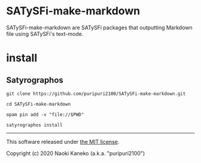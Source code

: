 # SATySFi-make-markdown

SATySFi-make-markdown are SATySFi packages that outputting Markdown file using SATySFi's text-mode.

# install

## Satyrographos

```
git clone https://github.com/puripuri2100/SATySFi-make-markdown.git

cd SATySFi-make-markdown

opam pin add -v "file://$PWD"

satyrographos install
```

---

This software released under [the MIT license](https://github.com/puripuri2100/SATySFi-make-markdown/blob/master/LICENSE).

Copyright (c) 2020 Naoki Kaneko (a.k.a. "puripuri2100")